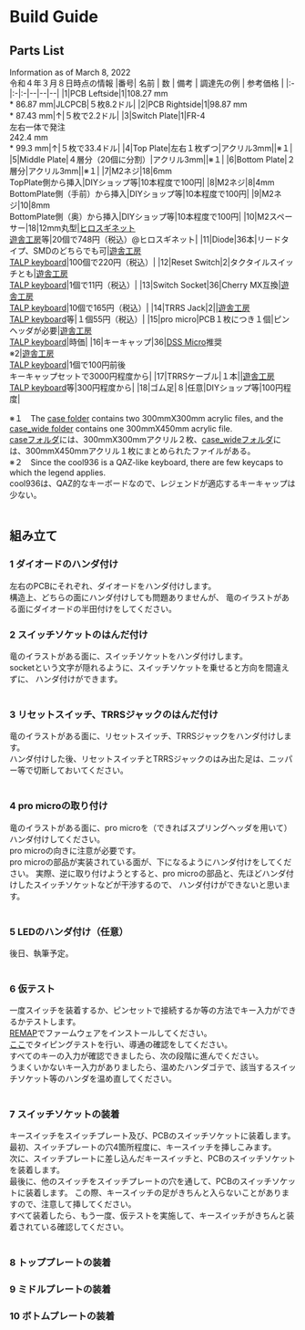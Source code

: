 # Build Guide

## Parts List
Information as of March 8, 2022<br>
令和４年３月８日時点の情報
|番号| 名前 | 数 | 備考 | 調達先の例 | 参考価格 |
|:-|:-|:-|--|--|--|
|1|PCB Leftside|1|108.27 mm<br>* 86.87 mm|JLCPCB|５枚8.2ドル|
|2|PCB Rightside|1|98.87 mm<br>* 87.43 mm|↑|５枚で2.2ドル|
|3|Switch Plate|1|FR-4<br>左右一体で発注<br>242.4 mm<br>* 99.3 mm|↑|５枚で33.4ドル|
|4|Top Plate|左右１枚ずつ|アクリル3mm||※１|
|5|Middle Plate|４層分（20個に分割）|アクリル3mm||※１|
|6|Bottom Plate|２層分|アクリル3mm||※１|
|7|M2ネジ|18|6mm<br>TopPlate側から挿入|DIYショップ等|10本程度で100円|
|8|M2ネジ|8|4mm<br>BottomPlate側（手前）から挿入|DIYショップ等|10本程度で100円|
|9|M2ネジ|10|8mm<br>BottomPlate側（奥）から挿入|DIYショップ等|10本程度で100円|
|10|M2スペーサー|18|12mm丸型|[ヒロスギネット](https://www.hirosugi-net.co.jp/shop/default.aspx)<br>[遊舎工房](https://shop.yushakobo.jp)等|20個で748円（税込）@ヒロスギネット|
|11|Diode|36本|リードタイプ、SMDのどちらでも可|[遊舎工房](https://shop.yushakobo.jp)<br>[TALP keyboard](https://talpkeyboard.net)|100個で220円（税込）|
|12|Reset Switch|2|タクタイルスイッチとも|[遊舎工房](https://shop.yushakobo.jp)<br>[TALP keyboard](https://talpkeyboard.net)|1個で11円（税込）|
|13|Switch Socket|36|Cherry MX互換|[遊舎工房](https://shop.yushakobo.jp)<br>[TALP keyboard](https://talpkeyboard.net)|10個で165円（税込）|
|14|TRRS Jack|2||[遊舎工房](https://shop.yushakobo.jp)<br>[TALP keyboard](https://talpkeyboard.net)等|１個55円（税込）|
|15|pro micro|PCB１枚につき１個|ピンヘッダが必要|[遊舎工房](https://shop.yushakobo.jp)<br>[TALP keyboard](https://talpkeyboard.net)|時価|
|16|キーキャップ|36|[DSS Micro](https://mechvault.net/products/dss-micro-keycap-set)推奨<br>※2|[遊舎工房](https://shop.yushakobo.jp)<br>[TALP keyboard](https://talpkeyboard.net)|1個で100円前後<br>キーキャップセットで3000円程度から|
|17|TRRSケーブル|１本||[遊舎工房](https://shop.yushakobo.jp)<br>[TALP keyboard](https://talpkeyboard.net)等|300円程度から|
|18|ゴム足|８|任意|DIYショップ等|100円程度|


※１　The [case folder](https://github.com/telzo2000/cool936/tree/main/case) contains two 300mmX300mm acrylic files, and the [case_wide folder](https://github.com/telzo2000/cool936/tree/main/case_wide) contains one 300mmX450mm acrylic file.
<br>
 [caseフォルダ](https://github.com/telzo2000/cool936/tree/main/case)には、300mmX300mmアクリル２枚、[case_wideフォルダ](https://github.com/telzo2000/cool936/tree/main/case_wide)には、300mmX450mmアクリル１枚にまとめられたファイルがある。
 <br>
※２　Since the cool936 is a QAZ-like keyboard, there are few keycaps to which the legend applies.
<br>
cool936は、QAZ的なキーボードなので、レジェンドが適応するキーキャップは少ない。
<br><br>
## 組み立て

### 1 ダイオードのハンダ付け

左右のPCBにそれぞれ、ダイオードをハンダ付けします。
<br>
構造上、どちらの面にハンダ付けしても問題ありませんが、
竜のイラストがある面にダイオードの半田付けをしてください。
<br>

### 2 スイッチソケットのはんだ付け

竜のイラストがある面に、スイッチソケットをハンダ付けします。
<br>
socketという文字が隠れるように、スイッチソケットを乗せると方向を間違えずに、
ハンダ付けができます。
<br><br>

### 3 リセットスイッチ、TRRSジャックのはんだ付け

竜のイラストがある面に、リセットスイッチ、TRRSジャックをハンダ付けします。
<br>
ハンダ付けした後、リセットスイッチとTRRSジャックのはみ出た足は、ニッパー等で切断しておいてください。
<br><br>

### 4 pro microの取り付け

竜のイラストがある面に、pro microを（できればスプリングヘッダを用いて）ハンダ付けしてください。
<br>
pro microの向きに注意が必要です。
<br>
pro microの部品が実装されている面が、下になるようにハンダ付けをしてください。
実際、逆に取り付けようとすると、pro microの部品と、先ほどハンダ付けしたスイッチソケットなどが干渉するので、
ハンダ付けができないと思います。
<br><br>

### 5 LEDのハンダ付け（任意）

後日、執筆予定。
<br><br>

### 6 仮テスト

一度スイッチを装着するか、ピンセットで接続するか等の方法でキー入力ができるかテストします。
<br>
[REMAP](https://remap-keys.app/)でファームウェアをインストールしてください。
<br>
[ここ](https://config.qmk.fm/#/test)でタイピングテストを行い、導通の確認をしてください。
<br>
すべてのキーの入力が確認できましたら、次の段階に進んでください。
<br>
うまくいかないキー入力がありましたら、温めたハンダゴテで、該当するスイッチソケット等のハンダを温め直してください。
<br><br>

### 7 スイッチソケットの装着

キースイッチをスイッチプレート及び、PCBのスイッチソケットに装着します。
<br>
最初、スイッチプレートの穴4箇所程度に、キースイッチを挿しこみます。
<br>
次に、スイッチプレートに差し込んだキースイッチと、PCBのスイッチソケットを装着します。
<br>
最後に、他のスイッチをスイッチプレートの穴を通して、PCBのスイッチソケットに装着します。
この際、キースイッチの足がきちんと入らないことがありますので、注意して挿してください。
<br>
すべて装着したら、もう一度、仮テストを実施して、キースイッチがきちんと装着されている確認してください。
<br><br>

### 8 トッププレートの装着


### 9 ミドルプレートの装着



### 10 ボトムプレートの装着




